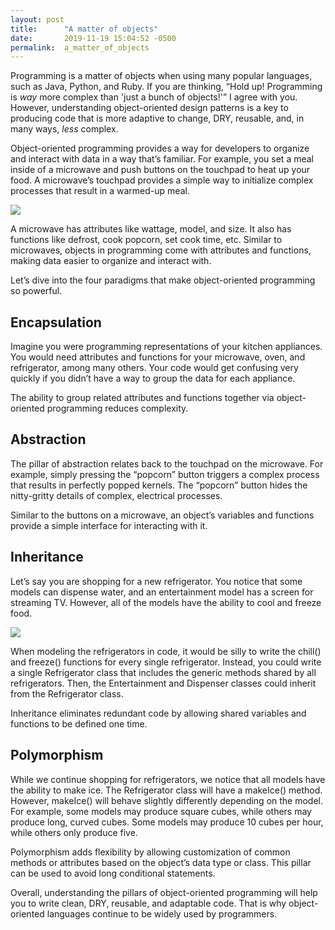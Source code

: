 ```yaml
---
layout: post
title:      "A matter of objects"
date:       2019-11-19 15:04:52 -0500
permalink:  a_matter_of_objects
---
```



Programming is a matter of objects when using many popular languages, such as Java, Python, and Ruby. If you are thinking, “Hold up! Programming is *way* more complex than 'just a bunch of objects!'” I agree with you. However, understanding object-oriented design patterns is a key to producing code that is more adaptive to change, DRY, reusable, and, in many ways, *less* complex.

Object-oriented programming provides a way for developers to organize and interact with data in a way that’s familiar. For example, you set a meal inside of a microwave and push buttons on the touchpad to heat up your food. A microwave’s touchpad provides a simple way to initialize complex processes that result in a warmed-up meal.

![](https://media.giphy.com/media/xT5LMFS8PGFZjqSMko/giphy.gif)

A microwave has attributes like wattage, model, and size. It also has functions like defrost, cook popcorn, set cook time, etc. Similar to microwaves, objects in programming come with attributes and functions, making data easier to organize and interact with.

Let’s dive into the four paradigms that make object-oriented programming so powerful.

## Encapsulation

Imagine you were programming representations of your kitchen appliances. You would need attributes and functions for your microwave, oven, and refrigerator, among many others. Your code would get confusing very quickly if you didn’t have a way to group the data for each appliance.

The ability to group related attributes and functions together via object-oriented programming reduces complexity.

## Abstraction

The pillar of abstraction relates back to the touchpad on the microwave. For example, simply pressing the “popcorn” button triggers a complex process that results in perfectly popped kernels. The “popcorn” button hides the nitty-gritty details of complex, electrical processes.

Similar to the buttons on a microwave, an object’s variables and functions provide a simple interface for interacting with it.

## Inheritance

Let’s say you are shopping for a new refrigerator. You notice that some models can dispense water, and an entertainment model has a screen for streaming TV. However, all of the models have the ability to cool and freeze food.

![](https://imgur.com/673YTS3.png)

When modeling the refrigerators in code, it would be silly to write the chill() and freeze() functions for every single refrigerator. Instead, you could write a single Refrigerator class that includes the generic methods shared by all refrigerators. Then, the Entertainment and Dispenser classes could inherit from the Refrigerator class.

Inheritance eliminates redundant code by allowing shared variables and functions to be defined one time.

## Polymorphism

While we continue shopping for refrigerators, we notice that all models have the ability to make ice. The Refrigerator class will have a makeIce() method. However, makeIce() will behave slightly differently depending on the model. For example, some models may produce square cubes, while others may produce long, curved cubes. Some models may produce 10 cubes per hour, while others only produce five.

Polymorphism adds flexibility by allowing customization of common methods or attributes based on the object’s data type or class. This pillar can be used to avoid long conditional statements.

Overall, understanding the pillars of object-oriented programming will help you to write clean, DRY, reusable, and adaptable code. That is why object-oriented languages continue to be widely used by programmers.
